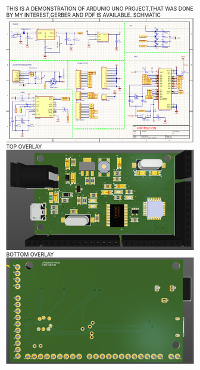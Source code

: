
THIS IS A DEMONSTRATION OF ARDUNIO UNO PROJECT,THAT WAS DONE BY MY INTEREST,GERBER AND PDF IS AVAILABLE.
SCHMATIC
![](schmatic.png)
TOP OVERLAY
![](top%20overlay.png)
BOTTOM OVERLAY
![](bottom%20overlay.png)
